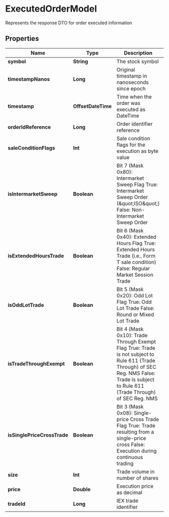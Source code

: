 

# ExecutedOrderModel

Represents the response DTO for order executed information

## Properties

Name | Type | Description | Notes
------------ | ------------- | ------------- | -------------
**symbol** | **String** | The stock symbol |  [optional]
**timestampNanos** | **Long** | Original timestamp in nanoseconds since epoch |  [optional]
**timestamp** | **OffsetDateTime** | Time when the order was executed as DateTime |  [optional]
**orderIdReference** | **Long** | Order identifier reference |  [optional]
**saleConditionFlags** | **Int** | Sale condition flags for the execution as byte value |  [optional]
**isIntermarketSweep** | **Boolean** | Bit 7 (Mask 0x80): Intermarket Sweep Flag True: Intermarket Sweep Order (\&quot;ISO\&quot;) False: Non-Intermarket Sweep Order |  [optional]
**isExtendedHoursTrade** | **Boolean** | Bit 6 (Mask 0x40): Extended Hours Flag True: Extended Hours Trade (i.e., Form T sale condition) False: Regular Market Session Trade |  [optional]
**isOddLotTrade** | **Boolean** | Bit 5 (Mask 0x20): Odd Lot Flag True: Odd Lot Trade False: Round or Mixed Lot Trade |  [optional]
**isTradeThroughExempt** | **Boolean** | Bit 4 (Mask 0x10): Trade Through Exempt Flag True: Trade is not subject to Rule 611 (Trade Through) of SEC Reg. NMS False: Trade is subject to Rule 611 (Trade Through) of SEC Reg. NMS |  [optional]
**isSinglePriceCrossTrade** | **Boolean** | Bit 3 (Mask 0x08): Single-price Cross Trade Flag True: Trade resulting from a single-price cross False: Execution during continuous trading |  [optional]
**size** | **Int** | Trade volume in number of shares |  [optional]
**price** | **Double** | Execution price as decimal |  [optional]
**tradeId** | **Long** | IEX trade identifier |  [optional]



